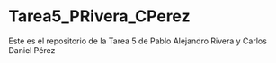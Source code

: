 # Tarea5_PRivera_CPerez
Este es el repositorio de la Tarea 5 de Pablo Alejandro Rivera y Carlos Daniel Pérez
